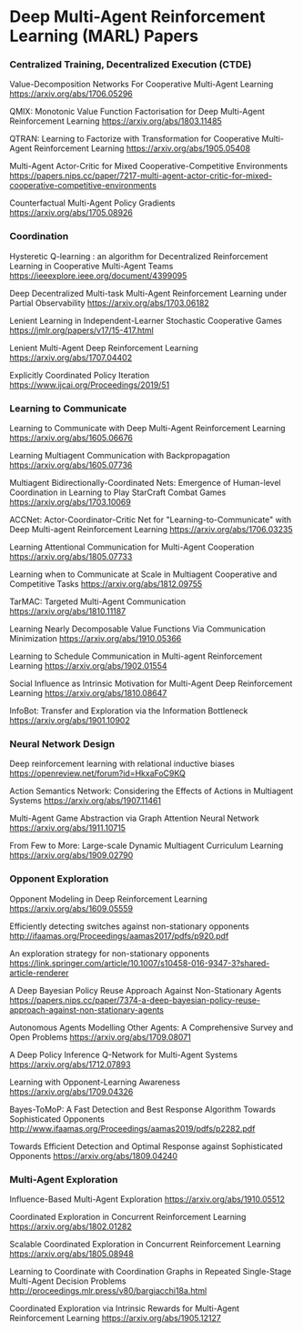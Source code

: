 # Deep Multi-Agent Reinforcement Learning (MARL) Papers

### Centralized Training, Decentralized Execution (CTDE)

Value-Decomposition Networks For Cooperative Multi-Agent Learning
https://arxiv.org/abs/1706.05296

QMIX: Monotonic Value Function Factorisation for Deep Multi-Agent Reinforcement Learning
https://arxiv.org/abs/1803.11485

QTRAN: Learning to Factorize with Transformation for Cooperative Multi-Agent Reinforcement Learning
https://arxiv.org/abs/1905.05408

Multi-Agent Actor-Critic for Mixed Cooperative-Competitive Environments
https://papers.nips.cc/paper/7217-multi-agent-actor-critic-for-mixed-cooperative-competitive-environments

Counterfactual Multi-Agent Policy Gradients
https://arxiv.org/abs/1705.08926



### Coordination

Hysteretic Q-learning : an algorithm for Decentralized Reinforcement Learning in Cooperative Multi-Agent Teams
https://ieeexplore.ieee.org/document/4399095

Deep Decentralized Multi-task Multi-Agent Reinforcement Learning under Partial Observability
https://arxiv.org/abs/1703.06182

Lenient Learning in Independent-Learner Stochastic Cooperative Games
https://jmlr.org/papers/v17/15-417.html

Lenient Multi-Agent Deep Reinforcement Learning
https://arxiv.org/abs/1707.04402

Explicitly Coordinated Policy Iteration
https://www.ijcai.org/Proceedings/2019/51



### Learning to Communicate

Learning to Communicate with Deep Multi-Agent Reinforcement Learning
https://arxiv.org/abs/1605.06676

Learning Multiagent Communication with Backpropagation
https://arxiv.org/abs/1605.07736

Multiagent Bidirectionally-Coordinated Nets: Emergence of Human-level Coordination in Learning to Play StarCraft Combat Games
https://arxiv.org/abs/1703.10069

ACCNet: Actor-Coordinator-Critic Net for "Learning-to-Communicate" with Deep Multi-agent Reinforcement Learning
https://arxiv.org/abs/1706.03235

Learning Attentional Communication for Multi-Agent Cooperation
https://arxiv.org/abs/1805.07733

Learning when to Communicate at Scale in Multiagent Cooperative and Competitive Tasks
https://arxiv.org/abs/1812.09755

TarMAC: Targeted Multi-Agent Communication
https://arxiv.org/abs/1810.11187

Learning Nearly Decomposable Value Functions Via Communication Minimization
https://arxiv.org/abs/1910.05366

Learning to Schedule Communication in Multi-agent Reinforcement Learning
https://arxiv.org/abs/1902.01554

Social Influence as Intrinsic Motivation for Multi-Agent Deep Reinforcement Learning
https://arxiv.org/abs/1810.08647

InfoBot: Transfer and Exploration via the Information Bottleneck
https://arxiv.org/abs/1901.10902



### Neural Network Design

Deep reinforcement learning with relational inductive biases
https://openreview.net/forum?id=HkxaFoC9KQ

Action Semantics Network: Considering the Effects of Actions in Multiagent Systems
https://arxiv.org/abs/1907.11461

Multi-Agent Game Abstraction via Graph Attention Neural Network
https://arxiv.org/abs/1911.10715

From Few to More: Large-scale Dynamic Multiagent Curriculum Learning
https://arxiv.org/abs/1909.02790



### Opponent Exploration

Opponent Modeling in Deep Reinforcement Learning
https://arxiv.org/abs/1609.05559

Efficiently detecting switches against non-stationary opponents
http://ifaamas.org/Proceedings/aamas2017/pdfs/p920.pdf

An exploration strategy for non-stationary opponents
https://link.springer.com/article/10.1007/s10458-016-9347-3?shared-article-renderer

A Deep Bayesian Policy Reuse Approach Against Non-Stationary Agents
https://papers.nips.cc/paper/7374-a-deep-bayesian-policy-reuse-approach-against-non-stationary-agents

Autonomous Agents Modelling Other Agents: A Comprehensive Survey and Open Problems
https://arxiv.org/abs/1709.08071

A Deep Policy Inference Q-Network for Multi-Agent Systems
https://arxiv.org/abs/1712.07893

Learning with Opponent-Learning Awareness
https://arxiv.org/abs/1709.04326

Bayes-ToMoP: A Fast Detection and Best Response Algorithm Towards Sophisticated Opponents
http://www.ifaamas.org/Proceedings/aamas2019/pdfs/p2282.pdf

Towards Efficient Detection and Optimal Response against Sophisticated Opponents
https://arxiv.org/abs/1809.04240



### Multi-Agent Exploration

Influence-Based Multi-Agent Exploration
https://arxiv.org/abs/1910.05512

Coordinated Exploration in Concurrent Reinforcement Learning
https://arxiv.org/abs/1802.01282

Scalable Coordinated Exploration in Concurrent Reinforcement Learning
https://arxiv.org/abs/1805.08948

Learning to Coordinate with Coordination Graphs in Repeated Single-Stage Multi-Agent Decision Problems
http://proceedings.mlr.press/v80/bargiacchi18a.html

Coordinated Exploration via Intrinsic Rewards for Multi-Agent Reinforcement Learning
https://arxiv.org/abs/1905.12127








